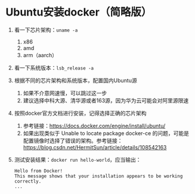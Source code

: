 # Ubuntu安装docker（简略版）

1. 看一下芯片架构：`uname -a`

   1. x86
   2. amd
   3. arm（aarch）

2. 看一下系统版本：`lsb_release -a`

3. 根据不同的芯片架构和系统版本，配置国内Ubuntu源

   1. 如果不介意网速慢，可以跳过这一步
   2. 建议选择中科大源、清华源或者163源，因为华为云可能会对阿里源限速

4. 按照docker官方文档进行安装，记得选择正确的芯片架构

   1. 参考链接：https://docs.docker.com/engine/install/ubuntu/
   2. 如果出现类似于 Unable to locate package docker-ce 的问题，可能是配置镜像时选择了错误的架构。参考链接：https://blog.csdn.net/HermitSun/article/details/108542163

5. 测试安装结果：`docker run hello-world`，应当输出：

   ```shell
   Hello from Docker!
   This message shows that your installation appears to be working correctly.
   ...
   ```